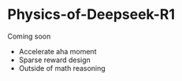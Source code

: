 # Physics-of-Deepseek-R1
Coming soon

- Accelerate aha moment
- Sparse reward design
- Outside of math reasoning
